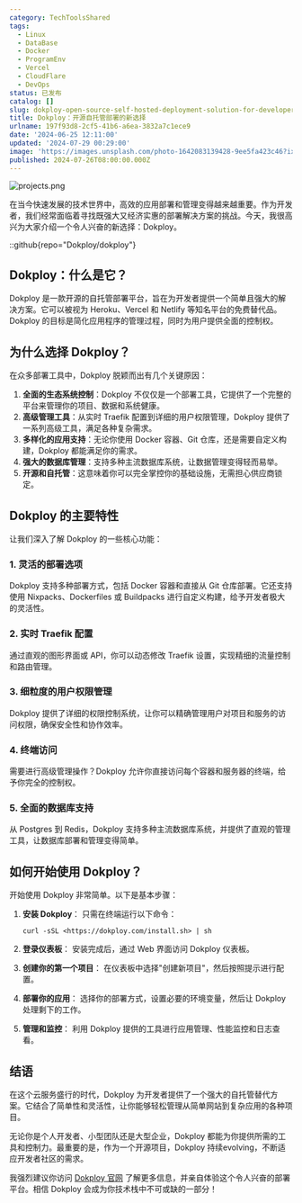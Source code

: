 ```yaml
---
category: TechToolsShared
tags:
  - Linux
  - DataBase
  - Docker
  - ProgramEnv
  - Vercel
  - CloudFlare
  - DevOps
status: 已发布
catalog: []
slug: dokploy-open-source-self-hosted-deployment-solution-for-developers
title: Dokploy：开源自托管部署的新选择
urlname: 197f93d8-2cf5-41b6-a6ea-3832a7c1ece9
date: '2024-06-25 12:11:00'
updated: '2024-07-29 00:29:00'
image: 'https://images.unsplash.com/photo-1642083139428-9ee5fa423c46?ixlib=rb-4.0.3&q=85&fm=jpg&crop=entropy&cs=srgb'
published: 2024-07-26T08:00:00.000Z
---
```


![projects.png](https://prod-files-secure.s3.us-west-2.amazonaws.com/5d24fe63-e567-4804-86f9-9fdc62e13082/adfdc1fe-2109-46ac-9ad4-f50e8631f20c/projects.png?X-Amz-Algorithm=AWS4-HMAC-SHA256&X-Amz-Content-Sha256=UNSIGNED-PAYLOAD&X-Amz-Credential=ASIAZI2LB4665EUSGOLC%2F20250210%2Fus-west-2%2Fs3%2Faws4_request&X-Amz-Date=20250210T053708Z&X-Amz-Expires=3600&X-Amz-Security-Token=IQoJb3JpZ2luX2VjEJz%2F%2F%2F%2F%2F%2F%2F%2F%2F%2FwEaCXVzLXdlc3QtMiJHMEUCIBlC4xzXl3UKz3q0dPKihiXBVkwDxA9apU08lwqJX8bPAiEA3K7aglyCdP9KicI6RFdDlDRK2ZpEzdwC0rryYecCmboqiAQItf%2F%2F%2F%2F%2F%2F%2F%2F%2F%2FARAAGgw2Mzc0MjMxODM4MDUiDMv7aU3RpzfKMde1DCrcA%2FW%2FoAY9MVAZSn2lnjsSDvIQujosps6o0dbddcvjksSumNyGPHYzqLRaMMJtKdj5DW%2BsRfeO5ULB4ZZRqlK9U1%2Fpvk3kgrYrr9DqbNkDjR%2F5I%2BEOtmOnChK3dXIYAg%2BF45V4TOCERxazgjTI%2BiYfB3KarnM%2BFnh6al7dcEeemWUWuLmT%2FDNN%2Fm2XGHUKE4fC2vB3%2BBK2DL%2BfOj%2BtLLl6hmk2LuI9Sxv0GkneAjrp9rsNZYqaaVhYvzfenoFxwvkI2dVVJB6kEF8b8%2B%2FibUm5%2BcTdN%2F8dCUlH74eu1A9BzJpjfh7nuj6YI%2Fd1qnBXLWdj%2BnjOnQOWBsK4W75iOk5uNkHOhD0uErRSZy034hO7MJuYDbCNcsuhWh4vSt87PrZNPzHtzLuuShA6%2Fy5KuSHRM5PqL91aq1YOkxgYTD%2BkHL%2BU2Gv8UWixbpWRhMpetY3ZLbhBUjY52YemnELv%2FjIAF8DgoSnj%2B0508ugXcxmwZkIYjm2%2BT9QuS2dpFRAD%2BdNS6zjwXnOIL7SINS5PsQjzqaBkrNS%2FhVKENOMfHZ8HslUcFLgoAXDRAcDKisF0KqfuzhK7FfLJBk5F4Fy5kSqZ2FbzghkvzprKX%2BdlUklLFFxSeYQJhCylyTBEFrfQMOj4pb0GOqUBnXSm1OjDpmw7njCisS8AJOH8eu03RAfhuhspUVIdIo73oaQAAQzd9mYX23yG9DJ4%2FWLKmX9G5rj8tq5sQBRZ22EPH1cl2Yv6fw06cAQ5j70p64JKb4iuIqA1eLJLVk6%2BmNwMTpTEWhg2bh5huT0%2Bik0hE2plHX72DB3x4B3i2lhRsRmeftXW%2BS8vM%2FECjzhptzx1RxENrI5J6Zc9LSVtCgnRgg9b&X-Amz-Signature=f0860a3d6c7ba6a1b32346f2d3fd1f329b787935b8542091952a9231b0c166fe&X-Amz-SignedHeaders=host&x-id=GetObject)


在当今快速发展的技术世界中，高效的应用部署和管理变得越来越重要。作为开发者，我们经常面临着寻找既强大又经济实惠的部署解决方案的挑战。今天，我很高兴为大家介绍一个令人兴奋的新选择：Dokploy。


::github{repo="Dokploy/dokploy"}


## Dokploy：什么是它？


Dokploy 是一款开源的自托管部署平台，旨在为开发者提供一个简单且强大的解决方案。它可以被视为 Heroku、Vercel 和 Netlify 等知名平台的免费替代品。Dokploy 的目标是简化应用程序的管理过程，同时为用户提供全面的控制权。


## 为什么选择 Dokploy？


在众多部署工具中，Dokploy 脱颖而出有几个关键原因：

1. **全面的生态系统控制**：Dokploy 不仅仅是一个部署工具，它提供了一个完整的平台来管理你的项目、数据和系统健康。
2. **高级管理工具**：从实时 Traefik 配置到详细的用户权限管理，Dokploy 提供了一系列高级工具，满足各种复杂需求。
3. **多样化的应用支持**：无论你使用 Docker 容器、Git 仓库，还是需要自定义构建，Dokploy 都能满足你的需求。
4. **强大的数据库管理**：支持多种主流数据库系统，让数据管理变得轻而易举。
5. **开源和自托管**：这意味着你可以完全掌控你的基础设施，无需担心供应商锁定。

## Dokploy 的主要特性


让我们深入了解 Dokploy 的一些核心功能：


### 1. 灵活的部署选项


Dokploy 支持多种部署方式，包括 Docker 容器和直接从 Git 仓库部署。它还支持使用 Nixpacks、Dockerfiles 或 Buildpacks 进行自定义构建，给予开发者极大的灵活性。


### 2. 实时 Traefik 配置


通过直观的图形界面或 API，你可以动态修改 Traefik 设置，实现精细的流量控制和路由管理。


### 3. 细粒度的用户权限管理


Dokploy 提供了详细的权限控制系统，让你可以精确管理用户对项目和服务的访问权限，确保安全性和协作效率。


### 4. 终端访问


需要进行高级管理操作？Dokploy 允许你直接访问每个容器和服务器的终端，给予你完全的控制权。


### 5. 全面的数据库支持


从 Postgres 到 Redis，Dokploy 支持多种主流数据库系统，并提供了直观的管理工具，让数据库部署和管理变得简单。


## 如何开始使用 Dokploy？


开始使用 Dokploy 非常简单。以下是基本步骤：

1. **安装 Dokploy**：
只需在终端运行以下命令：

	```text
	curl -sSL <https://dokploy.com/install.sh> | sh
	```

2. **登录仪表板**：
安装完成后，通过 Web 界面访问 Dokploy 仪表板。
3. **创建你的第一个项目**：
在仪表板中选择"创建新项目"，然后按照提示进行配置。
4. **部署你的应用**：
选择你的部署方式，设置必要的环境变量，然后让 Dokploy 处理剩下的工作。
5. **管理和监控**：
利用 Dokploy 提供的工具进行应用管理、性能监控和日志查看。

## 结语


在这个云服务盛行的时代，Dokploy 为开发者提供了一个强大的自托管替代方案。它结合了简单性和灵活性，让你能够轻松管理从简单网站到复杂应用的各种项目。


无论你是个人开发者、小型团队还是大型企业，Dokploy 都能为你提供所需的工具和控制力。最重要的是，作为一个开源项目，Dokploy 持续evolving，不断适应开发者社区的需求。


我强烈建议你访问 [Dokploy 官网](https://dokploy.com/) 了解更多信息，并亲自体验这个令人兴奋的部署平台。相信 Dokploy 会成为你技术栈中不可或缺的一部分！


